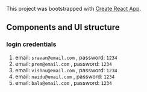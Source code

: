 This project was bootstrapped with [Create React App](https://github.com/facebook/create-react-app).

## Components and UI structure
  [Structure]: https://github.com/sravan7/ciSetup/blob/master/documen.png "Components UI structure"



### login credentials
  1. email: `sravan@email.com` , password: `1234`
  2. email: `prem@email.com` , password: `1234`
  3. email: `vishnu@email.com` , password: `1234`
  4. email: `naidu@email.com` , password: `1234`
  5. email: `bala@email.com` , password: `1234`

